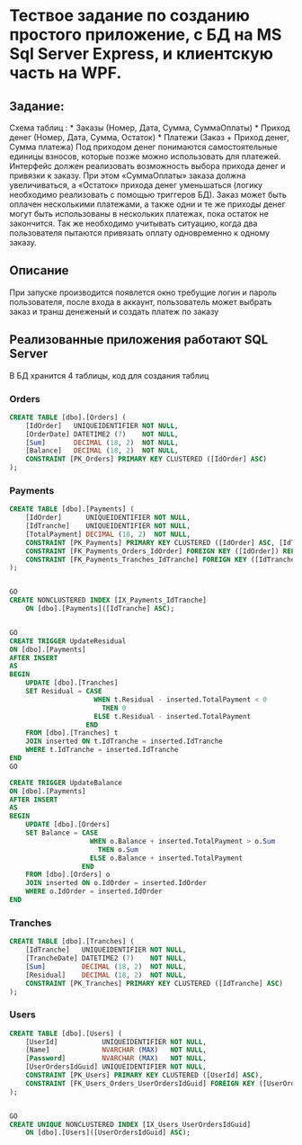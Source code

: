 # Тествое задание по созданию простого приложение, с БД на MS Sql Server Express, и клиентскую часть на WPF. 

## Задание:
Схема таблиц : 
     * Заказы (Номер, Дата, Сумма, СуммаОплаты) 
     * Приход денег (Номер, Дата, Сумма, Остаток) 
     * Платежи (Заказ + Приход  денег, Сумма платежа) 
Под приходом денег понимаются самостоятельные единицы взносов, которые позже можно использовать для платежей. Интерфейс должен реализовать возможность выбора прихода денег и привязки к заказу. При этом «СуммаОплаты» заказа должна увеличиваться, а «Остаток» прихода денег уменьшаться (логику необходимо реализовать с помощью триггеров БД). Заказ может быть оплачен несколькими платежами, а также одни и те же приходы денег  могут быть использованы в нескольких платежах, пока остаток не закончится. Так же необходимо учитывать ситуацию, когда два пользователя пытаются привязать оплату одновременно к одному заказу.


## Описание
При запуске производится появлется окно требущие логин и пароль пользователя, после входа в аккаунт, пользователь может выбрать заказ и транш денеженый и создать платеж по заказу

## Реализованные приложения работают SQL Server
В БД хранится 4 таблицы, код для создания таблиц

### Orders
```sql
CREATE TABLE [dbo].[Orders] (
    [IdOrder]   UNIQUEIDENTIFIER NOT NULL,
    [OrderDate] DATETIME2 (7)    NOT NULL,
    [Sum]       DECIMAL (18, 2)  NOT NULL,
    [Balance]   DECIMAL (18, 2)  NOT NULL,
    CONSTRAINT [PK_Orders] PRIMARY KEY CLUSTERED ([IdOrder] ASC)
);
```
### Payments
```sql
CREATE TABLE [dbo].[Payments] (
    [IdOrder]      UNIQUEIDENTIFIER NOT NULL,
    [IdTranche]    UNIQUEIDENTIFIER NOT NULL,
    [TotalPayment] DECIMAL (18, 2)  NOT NULL,
    CONSTRAINT [PK_Payments] PRIMARY KEY CLUSTERED ([IdOrder] ASC, [IdTranche] ASC),
    CONSTRAINT [FK_Payments_Orders_IdOrder] FOREIGN KEY ([IdOrder]) REFERENCES [dbo].[Orders] ([IdOrder]) ON DELETE CASCADE,
    CONSTRAINT [FK_Payments_Tranches_IdTranche] FOREIGN KEY ([IdTranche]) REFERENCES [dbo].[Tranches] ([IdTranche]) ON DELETE CASCADE
);


GO
CREATE NONCLUSTERED INDEX [IX_Payments_IdTranche]
    ON [dbo].[Payments]([IdTranche] ASC);


GO
CREATE TRIGGER UpdateResidual
ON [dbo].[Payments]
AFTER INSERT
AS
BEGIN
    UPDATE [dbo].[Tranches]
    SET Residual = CASE 
                     WHEN t.Residual - inserted.TotalPayment < 0 
                       THEN 0 
                     ELSE t.Residual - inserted.TotalPayment 
                   END
    FROM [dbo].[Tranches] t
    JOIN inserted ON t.IdTranche = inserted.IdTranche
    WHERE t.IdTranche = inserted.IdTranche
END
GO

CREATE TRIGGER UpdateBalance
ON [dbo].[Payments]
AFTER INSERT
AS
BEGIN
    UPDATE [dbo].[Orders]
    SET Balance = CASE 
                    WHEN o.Balance + inserted.TotalPayment > o.Sum 
                      THEN o.Sum 
                    ELSE o.Balance + inserted.TotalPayment 
                  END
    FROM [dbo].[Orders] o
    JOIN inserted ON o.IdOrder = inserted.IdOrder
    WHERE o.IdOrder = inserted.IdOrder
END
```
### Tranches
```sql
CREATE TABLE [dbo].[Tranches] (
    [IdTranche]   UNIQUEIDENTIFIER NOT NULL,
    [TrancheDate] DATETIME2 (7)    NOT NULL,
    [Sum]         DECIMAL (18, 2)  NOT NULL,
    [Residual]    DECIMAL (18, 2)  NOT NULL,
    CONSTRAINT [PK_Tranches] PRIMARY KEY CLUSTERED ([IdTranche] ASC)
);
```
### Users
```sql
CREATE TABLE [dbo].[Users] (
    [UserId]           UNIQUEIDENTIFIER NOT NULL,
    [Name]             NVARCHAR (MAX)   NOT NULL,
    [Password]         NVARCHAR (MAX)   NOT NULL,
    [UserOrdersIdGuid] UNIQUEIDENTIFIER NOT NULL,
    CONSTRAINT [PK_Users] PRIMARY KEY CLUSTERED ([UserId] ASC),
    CONSTRAINT [FK_Users_Orders_UserOrdersIdGuid] FOREIGN KEY ([UserOrdersIdGuid]) REFERENCES [dbo].[Orders] ([IdOrder]) ON DELETE CASCADE
);


GO
CREATE UNIQUE NONCLUSTERED INDEX [IX_Users_UserOrdersIdGuid]
    ON [dbo].[Users]([UserOrdersIdGuid] ASC);
```

